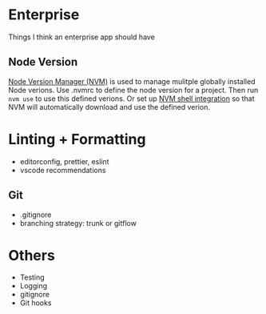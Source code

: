 # Enterprise

Things I think an enterprise app should have

## Node Version

[Node Version Manager (NVM)](https://github.com/nvm-sh/nvm) is used to manage mulitple globally installed Node verions. Use .nvmrc to define the node version for a project. Then run `nvm use` to use this defined verions. Or set up [NVM shell integration](https://github.com/nvm-sh/nvm?tab=readme-ov-file#deeper-shell-integration) so that NVM will automatically download and use the defined verion.

# Linting + Formatting

- editorconfig, prettier, eslint
- vscode recommendations

## Git

- .gitignore
- branching strategy: trunk or gitflow

# Others

- Testing
- Logging
- gitignore
- Git hooks
